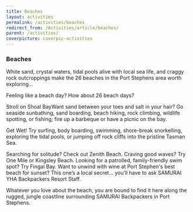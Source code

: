 ```yaml
---
title: Beaches
layout: activities
permalink: /activities/beaches
redirect_from: /Activities/article/beaches/
parent: /activities/
coverpicture: coverpic-activities
---
```


### Beaches

White sand, crystal waters, tidal pools alive with local sea life, and craggy rock outcroppings make the 26 beaches in the Port Stephens area worth exploring...

Feeling like a beach day? How about 26 beach days?

Stroll on Shoal BayWant sand between your toes and salt in your hair? Go seaside sunbathing, sand boarding, beach hiking, rock climbing, wildlife spotting, or fishing; fire up a barbeque or have a picnic on the bay.

Get Wet! Try surfing, body boarding, swimming, shore-break snorkelling, exploring the tidal pools, or jumping off rock cliffs into the pristine Tasman Sea.

Searching for solitude? Check out Zenith Beach. Craving good waves? Try One Mile or Kingsley Beach. Looking for a patrolled, family-friendly swim spot? Try Fingal Bay. Want to unwind with wine at Port Stephen's best beach for sunset? This one’s a local secret… you’ll have to ask SAMURAI YHA Backpackers Resort Staff.  

Whatever you love about the beach, you are bound to find it here along the rugged, jungle coastline surrounding SAMURAI Backpackers in Port Stephens.